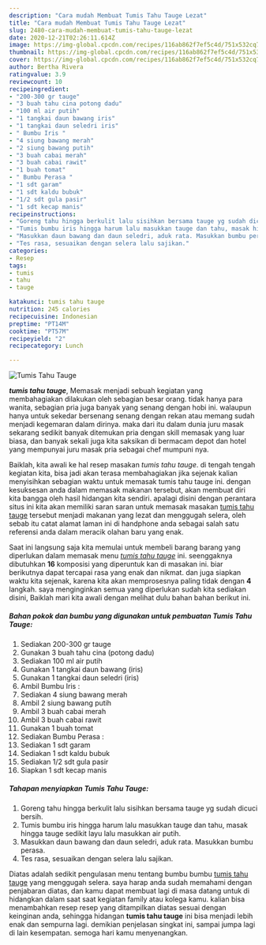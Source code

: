 ```yaml
---
description: "Cara mudah Membuat Tumis Tahu Tauge Lezat"
title: "Cara mudah Membuat Tumis Tahu Tauge Lezat"
slug: 2480-cara-mudah-membuat-tumis-tahu-tauge-lezat
date: 2020-12-21T02:26:11.614Z
image: https://img-global.cpcdn.com/recipes/116ab862f7ef5c4d/751x532cq70/tumis-tahu-tauge-foto-resep-utama.jpg
thumbnail: https://img-global.cpcdn.com/recipes/116ab862f7ef5c4d/751x532cq70/tumis-tahu-tauge-foto-resep-utama.jpg
cover: https://img-global.cpcdn.com/recipes/116ab862f7ef5c4d/751x532cq70/tumis-tahu-tauge-foto-resep-utama.jpg
author: Bertha Rivera
ratingvalue: 3.9
reviewcount: 10
recipeingredient:
- "200-300 gr tauge"
- "3 buah tahu cina potong dadu"
- "100 ml air putih"
- "1 tangkai daun bawang iris"
- "1 tangkai daun seledri iris"
- " Bumbu Iris "
- "4 siung bawang merah"
- "2 siung bawang putih"
- "3 buah cabai merah"
- "3 buah cabai rawit"
- "1 buah tomat"
- " Bumbu Perasa "
- "1 sdt garam"
- "1 sdt kaldu bubuk"
- "1/2 sdt gula pasir"
- "1 sdt kecap manis"
recipeinstructions:
- "Goreng tahu hingga berkulit lalu sisihkan bersama tauge yg sudah dicuci bersih."
- "Tumis bumbu iris hingga harum lalu masukkan tauge dan tahu, masak hingga tauge sedikit layu lalu masukkan air putih."
- "Masukkan daun bawang dan daun seledri, aduk rata. Masukkan bumbu perasa."
- "Tes rasa, sesuaikan dengan selera lalu sajikan."
categories:
- Resep
tags:
- tumis
- tahu
- tauge

katakunci: tumis tahu tauge 
nutrition: 245 calories
recipecuisine: Indonesian
preptime: "PT14M"
cooktime: "PT57M"
recipeyield: "2"
recipecategory: Lunch

---
```



![Tumis Tahu Tauge](https://img-global.cpcdn.com/recipes/116ab862f7ef5c4d/751x532cq70/tumis-tahu-tauge-foto-resep-utama.jpg)

<b><i>tumis tahu tauge</i></b>, Memasak menjadi sebuah kegiatan yang membahagiakan dilakukan oleh sebagian besar orang. tidak hanya para wanita, sebagian pria juga banyak yang senang dengan hobi ini. walaupun hanya untuk sekedar bersenang senang dengan rekan atau memang sudah menjadi kegemaran dalam dirinya. maka dari itu dalam dunia juru masak sekarang sedikit banyak ditemukan pria dengan skill memasak yang luar biasa, dan banyak sekali juga kita saksikan di bermacam depot dan hotel yang mempunyai juru masak pria sebagai chef mumpuni nya.



Baiklah, kita awali ke hal resep masakan <i>tumis tahu tauge</i>. di tengah tengah kegiatan kita, bisa jadi akan terasa membahagiakan jika sejenak kalian menyisihkan sebagian waktu untuk memasak tumis tahu tauge ini. dengan kesuksesan anda dalam memasak makanan tersebut, akan membuat diri kita bangga oleh hasil hidangan kita sendiri. apalagi disini dengan perantara situs ini kita akan memiliki saran saran untuk memasak masakan <u>tumis tahu tauge</u> tersebut menjadi makanan yang lezat dan menggugah selera, oleh sebab itu catat alamat laman ini di handphone anda sebagai salah satu referensi anda dalam meracik olahan baru yang enak.


Saat ini langsung saja kita memulai untuk membeli barang barang yang diperlukan dalam memasak menu <u><i>tumis tahu tauge</i></u> ini. seenggaknya dibutuhkan <b>16</b> komposisi yang diperuntuk kan di masakan ini. biar berikutnya dapat tercapai rasa yang enak dan nikmat. dan juga siapkan waktu kita sejenak, karena kita akan memprosesnya paling tidak dengan <b>4</b> langkah. saya menginginkan semua yang diperlukan sudah kita sediakan disini, Baiklah mari kita awali dengan melihat dulu bahan bahan berikut ini.

<!--inarticleads1-->

##### Bahan pokok dan bumbu yang digunakan untuk pembuatan Tumis Tahu Tauge:

1. Sediakan 200-300 gr tauge
1. Gunakan 3 buah tahu cina (potong dadu)
1. Sediakan 100 ml air putih
1. Gunakan 1 tangkai daun bawang (iris)
1. Gunakan 1 tangkai daun seledri (iris)
1. Ambil  Bumbu Iris :
1. Sediakan 4 siung bawang merah
1. Ambil 2 siung bawang putih
1. Ambil 3 buah cabai merah
1. Ambil 3 buah cabai rawit
1. Gunakan 1 buah tomat
1. Sediakan  Bumbu Perasa :
1. Sediakan 1 sdt garam
1. Sediakan 1 sdt kaldu bubuk
1. Sediakan 1/2 sdt gula pasir
1. Siapkan 1 sdt kecap manis




<!--inarticleads2-->

##### Tahapan menyiapkan Tumis Tahu Tauge:

1. Goreng tahu hingga berkulit lalu sisihkan bersama tauge yg sudah dicuci bersih.
1. Tumis bumbu iris hingga harum lalu masukkan tauge dan tahu, masak hingga tauge sedikit layu lalu masukkan air putih.
1. Masukkan daun bawang dan daun seledri, aduk rata. Masukkan bumbu perasa.
1. Tes rasa, sesuaikan dengan selera lalu sajikan.




Diatas adalah sedikit pengulasan menu tentang bumbu bumbu <u>tumis tahu tauge</u> yang menggugah selera. saya harap anda sudah memahami dengan penjabaran diatas, dan kamu dapat membuat lagi di masa datang untuk di hidangkan dalam saat saat kegiatan family atau kolega kamu. kalian bisa menambahkan resep resep yang ditampilkan diatas sesuai dengan keinginan anda, sehingga hidangan <b>tumis tahu tauge</b> ini bisa menjadi lebih enak dan sempurna lagi. demikian penjelasan singkat ini, sampai jumpa lagi di lain kesempatan. semoga hari kamu menyenangkan.
